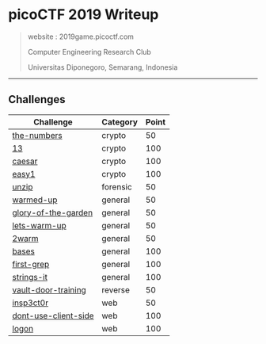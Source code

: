 # picoCTF 2019 Writeup

> website : 2019game.picoctf.com
>
> Computer Engineering Research Club
>
> Universitas Diponegoro, Semarang, Indonesia

---

## Challenges

| Challenge | Category | Point |
| --- | --- | --- |
| [the-numbers](./the-numbers) | crypto | 50 |
| [13](./13) | crypto | 100 |
| [caesar](./caesar) | crypto | 100 |
| [easy1](./easy1) | crypto | 100 |
| [unzip](./unzip) | forensic | 50 |
| [warmed-up](./warmed-up) | general | 50 |
| [glory-of-the-garden](./glory-of-the-garden) | general | 50 |
| [lets-warm-up](./lets-warm-up) | general | 50 |
| [2warm](./2warm) | general | 50 |
| [bases](./bases) | general | 100 |
| [first-grep](./first-grep) | general | 100 |
| [strings-it](./strings-it) | general | 100 |
| [vault-door-training](./vault-door-training) | reverse | 50 |
| [insp3ct0r](./insp3ct0r) | web | 50 |
| [dont-use-client-side](./dont-use-client-side) | web | 100 |
| [logon](./logon) | web | 100 |